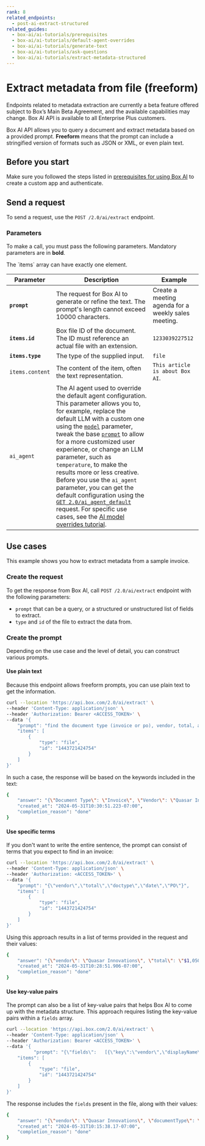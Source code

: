 ```yaml
---
rank: 8
related_endpoints:
  - post-ai-extract-structured
related_guides:
  - box-ai/ai-tutorials/prerequisites
  - box-ai/ai-tutorials/default-agent-overrides
  - box-ai/ai-tutorials/generate-text
  - box-ai/ai-tutorials/ask-questions
  - box-ai/ai-tutorials/extract-metadata-structured
---
```


# Extract metadata from file (freeform)

<Message type="notice">
Endpoints related to metadata extraction are currently a beta feature offered subject to Box’s Main Beta Agreement, and the available capabilities may change. Box AI API is available to all Enterprise Plus customers.

</Message>

Box AI API allows you to query a document and extract metadata based on a provided prompt.
**Freeform** means that the prompt can include a stringified version of formats such as JSON or XML, or even plain text.

## Before you start

Make sure you followed the steps listed in [prerequisites for using Box AI][prereq] to create a custom app and authenticate.

## Send a request

To send a request, use the
`POST /2.0/ai/extract` endpoint.

<Samples id='post_ai_extract' />

### Parameters

To make a call, you must pass the following parameters. Mandatory parameters are in **bold**.

<Message type='notice'>
The `items` array can have exactly one element.

</Message>

| Parameter| Description| Example|
|--------|--------|-------|
|**`prompt`**| The request for Box AI to generate or refine the text. The prompt's length cannot exceed 10000 characters.|Create a meeting agenda for a weekly sales meeting.|
|**`items.id`**|Box file ID of the document. The ID must reference an actual file with an extension. |`1233039227512`|
|**`items.type`**|The type of the supplied input. | `file`|
| `items.content` | The content of the item, often the text representation.  |    `This article is about Box AI`.    |
|`ai_agent` | The AI agent used to override the default agent configuration. This parameter allows you to, for example, replace the default LLM with a custom one using the [`model`][model-param] parameter, tweak the base [`prompt`][prompt-param] to allow for a more customized user experience, or change an LLM parameter, such as `temperature`, to make the results more or less creative. Before you use the `ai_agent` parameter, you can get the default configuration using the [`GET 2.0/ai_agent_default`][agent] request. For specific use cases, see the [AI model overrides tutorial][overrides].| | 

## Use cases

This example shows you how to extract metadata from a sample invoice.

### Create the request

To get the response from Box AI, call `POST /2.0/ai/extract` endpoint with the following parameters:

  * `prompt` that can be a query, or a structured or unstructured list of fields to extract.
  * `type` and `id` of the file to extract the data from.

### Create the prompt

Depending on the use case and the level of detail, you can construct various prompts.

#### Use plain text

Because this endpoint allows freeform prompts, you can use plain text to get the information.

```bash
curl --location 'https://api.box.com/2.0/ai/extract' \
--header 'Content-Type: application/json' \
--header 'Authorization: Bearer <ACCESS_TOKEN>' \
--data '{
    "prompt": "find the document type (invoice or po), vendor, total, and po number",
    "items": [
        {
            "type": "file",
            "id": "1443721424754"
        }
    ]
}'
```

In such a case, the response will be based on the keywords included in the text:

```bash
{
    "answer": "{\"Document Type\": \"Invoice\", \"Vendor\": \"Quasar Innovations\", \"Total\": \"$1,050\", \"PO Number\": \"003\"}",
    "created_at": "2024-05-31T10:30:51.223-07:00",
    "completion_reason": "done"
}
```

#### Use specific terms

If you don't want to write the entire sentence, the prompt can consist of terms that you expect to find in an invoice:

  ```bash
  curl --location 'https://api.box.com/2.0/ai/extract' \
  --header 'Content-Type: application/json' \
  --header 'Authorization: <ACCESS_TOKEN>' \
  --data '{
      "prompt": "{\"vendor\",\"total\",\"doctype\",\"date\",\"PO\"}",
      "items": [
          {
              "type": "file",
              "id": "1443721424754"
          }
      ]
  }'
```

Using this approach results in a list of terms provided in the request and their values:

```bash
{
    "answer": "{\"vendor\": \"Quasar Innovations\", \"total\": \"$1,050\", \"doctype\": \"Invoice\", \"PO\": \"003\"}",
    "created_at": "2024-05-31T10:28:51.906-07:00",
    "completion_reason": "done"
}
```

#### Use key-value pairs

The prompt can also be a list of key-value pairs that helps Box AI to come up with the metadata structure. This approach requires listing the key-value pairs within a  `fields` array.

```bash
curl --location 'https://api.box.com/2.0/ai/extract' \
--header 'Content-Type: application/json' \
--header 'Authorization: Bearer <ACCESS_TOKEN>' \
--data '{
          "prompt": "{\"fields\":   [{\"key\":\"vendor\",\"displayName\":\"Vendor\",\"type\":\"string\",\"description\":\ "Vendorname\"},{\"key\":\"documentType\",\"displayName\":\"Type\",\"type\":\"string\",\"description\":\"\"}]}",
    "items": [
        {
            "type": "file",
            "id": "1443721424754"
        }
    ]
}'
```

The response includes the `fields` present in the file, along with their values:

```bash
{
    "answer": "{\"vendor\": \"Quasar Innovations\", \"documentType\": \"Invoice\"}",
    "created_at": "2024-05-31T10:15:38.17-07:00",
    "completion_reason": "done"
}
```

[prereq]: g://box-ai/ai-tutorials/prerequisites
[agent]: e://get_ai_agent_default
[model-param]: r://ai_agent_text_gen#param_basic_gen_model
[prompt-param]: r://ai_agent_text_gen#param_basic_gen_prompt_template
[overrides]: g://box-ai/ai-agents/ai-agent-overrides